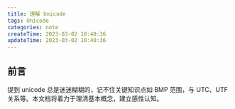 ```yaml
---
title: 理解 Unicode
tags: Unicode
categories: note
createTime: 2023-03-02 10:40:36
updateTime: 2023-03-02 10:40:36
---
```

## 前言
提到 unicode 总是迷迷糊糊的，记不住关键知识点如 BMP 范围，与 UTC、UTF 关系等。本文档将着力于理清基本概念，建立感性认知。

